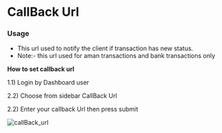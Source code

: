 # CallBack Url 


### Usage

* This url used to notify the client if transaction has new status.
* Note:- this url used for aman transactions and bank transactions only

**How to set callback url**


1.1) Login by Dashboard user

2.2) Choose from sidebar CallBack Url

2.2) Enter your callback Url then press submit

![callBack_url](https://user-images.githubusercontent.com/24698814/133272171-2733b0e8-c6db-44bc-941d-1a4a50449b66.png)

